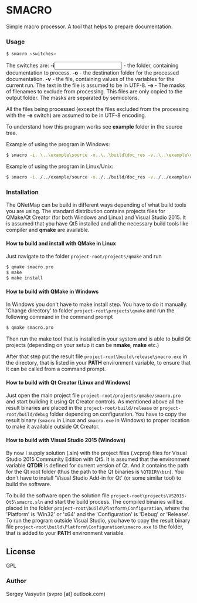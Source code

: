 # SMACRO
Simple macro processor. A tool that helps to prepare documentation.

### Usage

```sh
$ smacro <switches>
```
The switches are:
**-i<input folder>** - the folder, containing documentation to process.
**-o<output folder>** - the destination folder for the processed documentation.
**-v<variables file>** - the file, containing values of the variables for the current run. The text in the file is assumed to be in UTF-8.
**-e<masks>** - The masks of filenames to exclude from processing. This files are only copied to the output folder. The masks are separated by semicolons.

All the files being processed (except the files excluded from the processing with the **-e** switch) are assumed to be in UTF-8 encoding.

To understand how this program works see **example** folder in the source tree.

Example of using the program in Windows:
```sh
$ smacro -i..\..\example\source -o..\..\build\doc_res -v..\..\example\config -e*.txt;*.png
```

Example of using the program in Linux/Unix:
```sh
$ smacro -i../../example/source -o../../build/doc_res -v../../example/config -e*.txt;*.png
```

### Installation

The QNetMap can be build in different ways depending of what build tools you are using. The standard distribution contains projects files for QMake/Qt Creator (for both Windows and Linux) and Visual Studio 2015. It is assumed that you have Qt5 installed and all the necessary build tools like compiler and **qmake** are available.

#### How to build and install with QMake in Linux

Just navigate to the folder `project-root/projects/qmake` and run

```sh
$ qmake smacro.pro
$ make
$ make install
```

#### How to build with QMake in Windows

In Windows you don't have to make install step. You have to do it manually. 'Change directory' to folder `project-root\projects\qmake` and run the following command in the command prompt

```sh
$ qmake smacro.pro
```
Then run the make tool that is installed in your system and is able to build Qt projects (depending on your setup it can be **nmake**, **make** etc.)

After that step put the result file `project-root\build\release\smacro.exe` in the directory, that is listed in your **PATH** environment variable, to ensure that it can be called from a command prompt.

#### How to build with Qt Creator (Linux and Windows)

Just open the main project file `project-root/projects/qmake/smacro.pro` and start building it using Qt Creator controls. As mentioned above all the result binaries are placed in the `project-root/build/release` or `project-root/build/debug` folder depending on configuration. You have to copy the result binary (`smacro` in Linux and `smacro.exe` in Windows) to proper location to make it available outside Qt Creator.

#### How to build with Visual Studio 2015 (Windows)

By now I supply solution (.sln) with the project files (.vcproj) files for Visual Studio 2015 Community Edition with Qt5. It is assumed that the environment variable **QTDIR** is defined for current version of Qt. And it contains the path for the Qt root folder (thus the path to the Qt binaries is `%QTDIR%\bin`). You don't have to install 'Visual Studio Add-in for Qt' (or some similar tool) to build the software.

To build the software open the solution file `project-root\projects\VS2015-Qt5\smacro.sln` and start the build process. The compiled binaries will be placed in the folder `project-root\build\Platform\Configuration`, where the 'Platform' is 'Win32' or 'x64' and the 'Configuration' is 'Debug' or 'Release'. To run the program outside Visual Studio, you have to copy the result binary file `project-root\build\Platform\Configuration\smacro.exe` to the folder, that is added to your **PATH** environment variable.

License
----

GPL

### Author

Sergey Vasyutin (svpro [at] outlook.com)